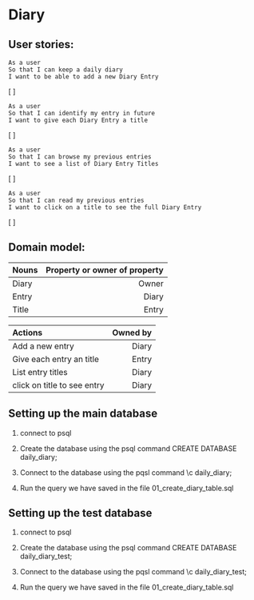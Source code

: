 # Diary

## User stories:
```
As a user
So that I can keep a daily diary
I want to be able to add a new Diary Entry
```
[ ]
```
As a user
So that I can identify my entry in future
I want to give each Diary Entry a title
```
[ ]
```
As a user
So that I can browse my previous entries
I want to see a list of Diary Entry Titles
```
[ ]
```
As a user
So that I can read my previous entries
I want to click on a title to see the full Diary Entry
```
[ ]

## Domain model:
|Nouns  |Property or owner of property  |
|:---   |----:                          |
|Diary       | Owner                              |
|Entry       | Diary                              |
|Title       | Entry                              |

|Actions|Owned by  |
|:---   |----:                          |
|Add a new entry       |Diary                               |
|Give each entry an title       |Entry                               |
|List entry titles      |Diary                                |
|click on title to see entry      |Diary                                |

## Setting up the main database
1. connect to psql

2. Create the database using the psql command CREATE DATABASE daily_diary;

3. Connect to the database using the pqsl command \c daily_diary;

4. Run the query we have saved in the file 01_create_diary_table.sql

## Setting up the test database
1. connect to psql

2. Create the database using the psql command CREATE DATABASE daily_diary_test;

3. Connect to the database using the pqsl command \c daily_diary_test;

4. Run the query we have saved in the file 01_create_diary_table.sql

